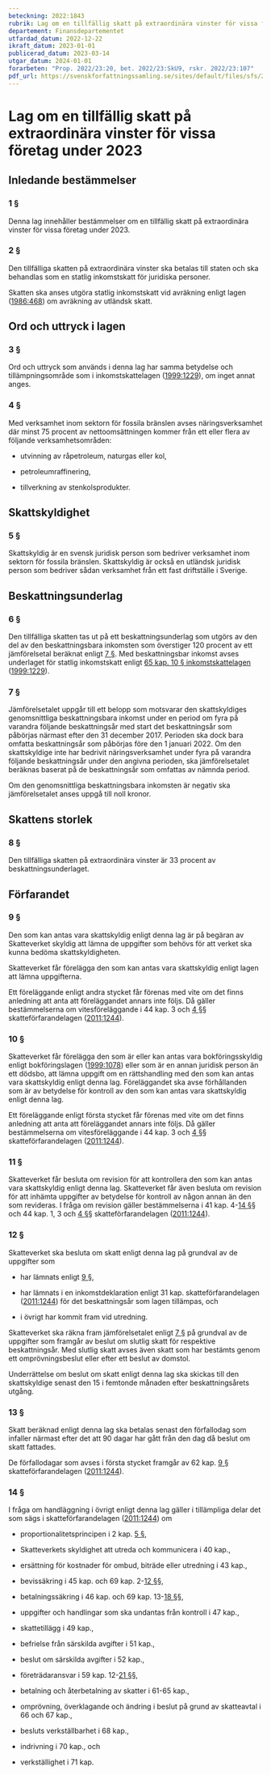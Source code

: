 ```yaml
---
beteckning: 2022:1843
rubrik: Lag om en tillfällig skatt på extraordinära vinster för vissa företag under 2023
departement: Finansdepartementet
utfardad_datum: 2022-12-22
ikraft_datum: 2023-01-01
publicerad_datum: 2023-03-14
utgar_datum: 2024-01-01
forarbeten: "Prop. 2022/23:20, bet. 2022/23:SkU9, rskr. 2022/23:107"
pdf_url: https://svenskforfattningssamling.se/sites/default/files/sfs/2022-12/SFS2022-1843.pdf
---
```


# Lag om en tillfällig skatt på extraordinära vinster för vissa företag under 2023

## Inledande bestämmelser

### 1 §

Denna lag innehåller bestämmelser om en tillfällig skatt på extraordinära vinster för vissa företag under 2023.

### 2 §

Den tillfälliga skatten på extraordinära vinster ska betalas till staten och ska behandlas som en statlig inkomstskatt för juridiska personer.

Skatten ska anses utgöra statlig inkomstskatt vid avräkning enligt lagen ([1986:468](https://selex.se/eli/sfs/1986/468)) om avräkning av utländsk skatt.

## Ord och uttryck i lagen

### 3 §

Ord och uttryck som används i denna lag har samma betydelse och tillämpningsområde som i inkomstskattelagen ([1999:1229](https://selex.se/eli/sfs/1999/1229)), om inget annat anges.

### 4 §

Med verksamhet inom sektorn för fossila bränslen avses näringsverksamhet där minst 75 procent av nettoomsättningen kommer från ett eller flera av följande verksamhetsområden:

- utvinning av råpetroleum, naturgas eller kol,

- petroleumraffinering,

- tillverkning av stenkolsprodukter.

## Skattskyldighet

### 5 §

Skattskyldig är en svensk juridisk person som bedriver verksamhet inom sektorn för fossila bränslen. Skattskyldig är också en utländsk juridisk person som bedriver sådan verksamhet från ett fast driftställe i Sverige.

## Beskattningsunderlag

### 6 §

Den tillfälliga skatten tas ut på ett beskattningsunderlag som utgörs av den del av den beskattningsbara inkomsten som överstiger 120 procent av ett jämförelsetal beräknat enligt [7 §](#7). Med beskattningsbar inkomst avses underlaget för statlig inkomstskatt enligt [65 kap. 10 § inkomstskattelagen](https://selex.se/eli/sfs/1999/1229#kap65.10) ([1999:1229](https://selex.se/eli/sfs/1999/1229)).

### 7 §

Jämförelsetalet uppgår till ett belopp som motsvarar den skattskyldiges genomsnittliga beskattningsbara inkomst under en period om fyra på varandra följande beskattningsår med start det beskattningsår som påbörjas närmast efter den 31 december 2017. Perioden ska dock bara omfatta beskattningsår som påbörjas före den 1 januari 2022. Om den skattskyldige inte har bedrivit näringsverksamhet under fyra på varandra följande beskattningsår under den angivna perioden, ska jämförelsetalet beräknas baserat på de beskattningsår som omfattas av nämnda period.

Om den genomsnittliga beskattningsbara inkomsten är negativ ska jämförelsetalet anses uppgå till noll kronor.

## Skattens storlek

### 8 §

Den tillfälliga skatten på extraordinära vinster är 33 procent av beskattningsunderlaget.

## Förfarandet

### 9 §

Den som kan antas vara skattskyldig enligt denna lag är på begäran av Skatteverket skyldig att lämna de uppgifter som behövs för att verket ska kunna bedöma skattskyldigheten.

Skatteverket får förelägga den som kan antas vara skattskyldig enligt lagen att lämna uppgifterna.

Ett föreläggande enligt andra stycket får förenas med vite om det finns anledning att anta att föreläggandet annars inte följs. Då gäller bestämmelserna om vitesföreläggande i 44 kap. 3 och [4 §](#4)§ skatteförfarandelagen ([2011:1244](https://selex.se/eli/sfs/2011/1244)).

### 10 §

Skatteverket får förelägga den som är eller kan antas vara bokföringsskyldig enligt bokföringslagen ([1999:1078](https://selex.se/eli/sfs/1999/1078)) eller som är en annan juridisk person än ett dödsbo, att lämna uppgift om en rättshandling med den som kan antas vara skattskyldig enligt denna lag. Föreläggandet ska avse förhållanden som är av betydelse för kontroll av den som kan antas vara skattskyldig enligt denna lag.

Ett föreläggande enligt första stycket får förenas med vite om det finns anledning att anta att föreläggandet annars inte följs. Då gäller bestämmelserna om vitesföreläggande i 44 kap. 3 och [4 §](#4)§ skatteförfarandelagen ([2011:1244](https://selex.se/eli/sfs/2011/1244)).

### 11 §

Skatteverket får besluta om revision för att kontrollera den som kan antas vara skattskyldig enligt denna lag. Skatteverket får även besluta om revision för att inhämta uppgifter av betydelse för kontroll av någon annan än den som revideras. I fråga om revision gäller bestämmelserna i 41 kap. 4-[14 §](#14)§ och 44 kap. 1, 3 och [4 §](#4)§ skatteförfarandelagen ([2011:1244](https://selex.se/eli/sfs/2011/1244)).

### 12 §

Skatteverket ska besluta om skatt enligt denna lag på grundval av de uppgifter som

- har lämnats enligt [9 §](#9),

- har lämnats i en inkomstdeklaration enligt 31 kap. skatteförfarandelagen ([2011:1244](https://selex.se/eli/sfs/2011/1244)) för det beskattningsår som lagen tillämpas, och

- i övrigt har kommit fram vid utredning.

Skatteverket ska räkna fram jämförelsetalet enligt [7 §](#7) på grundval av de uppgifter som framgår av beslut om slutlig skatt för respektive beskattningsår. Med slutlig skatt avses även skatt som har bestämts genom ett omprövningsbeslut eller efter ett beslut av domstol.

Underrättelse om beslut om skatt enligt denna lag ska skickas till den skattskyldige senast den 15 i femtonde månaden efter beskattningsårets utgång.

### 13 §

Skatt beräknad enligt denna lag ska betalas senast den förfallodag som infaller närmast efter det att 90 dagar har gått från den dag då beslut om skatt fattades.

De förfallodagar som avses i första stycket framgår av 62 kap. [9 §](#kap62.9) skatteförfarandelagen ([2011:1244](https://selex.se/eli/sfs/2011/1244)).

### 14 §

I fråga om handläggning i övrigt enligt denna lag gäller i tillämpliga delar det som sägs i skatteförfarandelagen ([2011:1244](https://selex.se/eli/sfs/2011/1244)) om

- proportionalitetsprincipen i 2 kap. [5 §](#kap2.5),

- Skatteverkets skyldighet att utreda och kommunicera i 40 kap.,

- ersättning för kostnader för ombud, biträde eller utredning i 43 kap.,

- bevissäkring i 45 kap. och 69 kap. 2-[12 §](#12)§,

- betalningssäkring i 46 kap. och 69 kap. 13-[18 §](#18)§,

- uppgifter och handlingar som ska undantas från kontroll i 47 kap.,

- skattetillägg i 49 kap.,

- befrielse från särskilda avgifter i 51 kap.,

- beslut om särskilda avgifter i 52 kap.,

- företrädaransvar i 59 kap. 12-[21 §](#21)§,

- betalning och återbetalning av skatter i 61-65 kap.,

- omprövning, överklagande och ändring i beslut på grund av skatteavtal i 66 och 67 kap.,

- besluts verkställbarhet i 68 kap.,

- indrivning i 70 kap., och

- verkställighet i 71 kap.